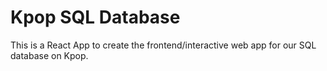 # Kpop SQL Database
This is a React App to create the frontend/interactive web app for our SQL database on Kpop. 
